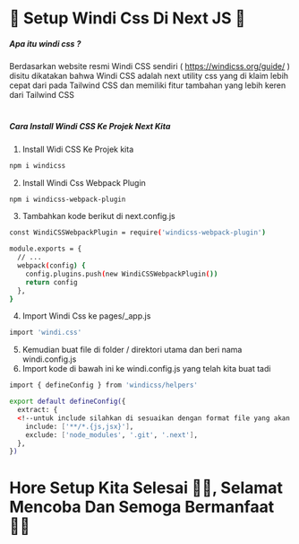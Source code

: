 # 💪 Setup Windi Css Di Next JS 💪

##### Apa itu windi css ?

Berdasarkan website resmi Windi CSS sendiri ( https://windicss.org/guide/ ) disitu dikatakan bahwa Windi CSS adalah next utility css yang di klaim lebih cepat dari pada Tailwind CSS dan memiliki fitur tambahan yang lebih keren dari Tailwind CSS

#

##### Cara Install Windi CSS Ke Projek Next Kita

1. Install Widi CSS Ke Projek kita

```sh
npm i windicss
```

2. Install Windi Css Webpack Plugin

```sh
npm i windicss-webpack-plugin
```

3. Tambahkan kode berikut di next.config.js

```sh
const WindiCSSWebpackPlugin = require('windicss-webpack-plugin')

module.exports = {
  // ...
  webpack(config) {
    config.plugins.push(new WindiCSSWebpackPlugin())
    return config
  },
}
```

4. Import Windi Css ke pages/\_app.js

```sh
import 'windi.css'
```

5. Kemudian buat file di folder / direktori utama dan beri nama windi.config.js
6. Import kode di bawah ini ke windi.config.js yang telah kita buat tadi

```sh
import { defineConfig } from 'windicss/helpers'

export default defineConfig({
  extract: {
  <!--untuk include silahkan di sesuaikan dengan format file yang akan kita kerjakan-->
    include: ['**/*.{js,jsx}'],
    exclude: ['node_modules', '.git', '.next'],
  },
})
```

# Hore Setup Kita Selesai 🤸🏽, Selamat Mencoba Dan Semoga Bermanfaat 👋🏼
